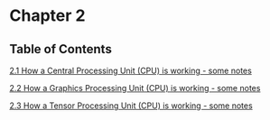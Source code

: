 # Chapter 2

## Table of Contents

[2.1 How a Central Processing Unit (CPU) is working - some notes](2-1-CPU.md)

[2.2 How a Graphics Processing Unit (CPU) is working - some notes](2-2-GPU.md)

[2.3 How a Tensor Processing Unit (CPU) is working - some notes](2-3-TPU.md)

